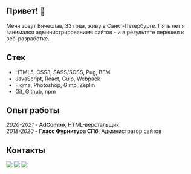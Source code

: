 ## Привет! 👋

Меня зовут Вячеслав, 33 года, живу в Санкт-Петербурге.
Пять лет я занимался администрированием сайтов - и в результате перешел к веб-разработке.

## Стек
* HTML5, CSS3, SASS/SCSS, Pug, BEM
* JavaScript, React, Gulp, Webpack
* Figma, Photoshop, Gimp, Zeplin
* Git, Github, npm

## Опыт работы
*2020-2021* - **AdCombo**, HTML-верстальщик  
*2018-2020* - **Гласс Фурнитура СПб**, Администратор сайтов

## Контакты
[![](https://img.shields.io/badge/почта-brightsdayss@gmail.com-blue)](mailto:brightsdayss@gmail.com) [![](https://img.shields.io/badge/telegram-brightsdays-blue)](https://t.me/brightsdays) [![](https://img.shields.io/badge/linkedin-viacheslav_ivanov-informational)](https://www.linkedin.com/in/brightsdays)
